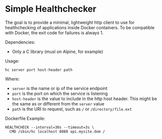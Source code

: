# Simple Healthchecker

The goal is to provide a minimal, lightweight http client to use for
healthchecking of applications inside Docker containers. To be
compatible with Docker, the exit code for failures is always 1.

Dependencies:
- Only a C library (musl on Alpine, for example)

Usage:

```
hc server port host-header path
```

Where:
- `server` is the name or ip of the service endpoint
- `port` is the port on which the service is listening
- `host-header` is the value to include in the http host header.
  This might be the same as or different from the `server` value
- `path` is the URI to request, such as `/` or `/directory/file.ext`

Dockerfile Example:
```
HEALTHCHECK --interval=30s --timeout=3s \
  CMD /sbin/hc localhost 8080 api.mysite.dom /
```
